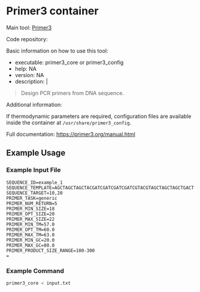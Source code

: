 # Primer3 container

Main tool: [Primer3](https://github.com/primer3-org/primer3)
  
Code repository:

Basic information on how to use this tool:
- executable: primer3_core or primer3_config
- help: NA
- version: NA
- description: |

> Design PCR primers from DNA sequence. 

Additional information: 

If thermodynamic parameters are required, configuration files are available inside the container at `/usr/share/primer3_config`.
  
Full documentation: https://primer3.org/manual.html

## Example Usage

### Example Input File
```
SEQUENCE_ID=example_1
SEQUENCE_TEMPLATE=AGCTAGCTAGCTACGATCGATCGATCGATCGTACGTAGCTAGCTAGCTGACT
SEQUENCE_TARGET=10,20
PRIMER_TASK=generic
PRIMER_NUM_RETURN=5
PRIMER_MIN_SIZE=18
PRIMER_OPT_SIZE=20
PRIMER_MAX_SIZE=22
PRIMER_MIN_TM=57.0
PRIMER_OPT_TM=60.0
PRIMER_MAX_TM=63.0
PRIMER_MIN_GC=20.0
PRIMER_MAX_GC=80.0
PRIMER_PRODUCT_SIZE_RANGE=100-300
=
```

### Example Command
```bash
primer3_core < input.txt
```
